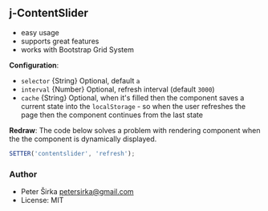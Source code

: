 ## j-ContentSlider

- easy usage
- supports great features
- works with Bootstrap Grid System

__Configuration__:

- `selector` {String} Optional, default `a`
- `interval` {Number} Optional, refresh interval (default `3000`)
- `cache` {String} Optional, when it's filled then the component saves a current state into the `localStorage` - so when the user refreshes the page then the component continues from the last state

__Redraw__:
The code below solves a problem with rendering component when the the component is dynamically displayed.

```javascript
SETTER('contentslider', 'refresh');
```

### Author

- Peter Širka <petersirka@gmail.com>
- License: MIT